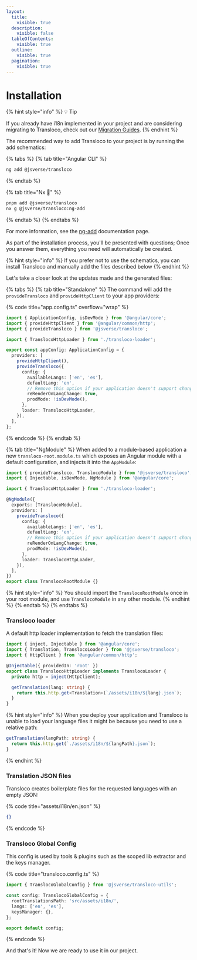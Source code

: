 ```yaml
---
layout:
  title:
    visible: true
  description:
    visible: false
  tableOfContents:
    visible: true
  outline:
    visible: true
  pagination:
    visible: true
---
```


# Installation

{% hint style="info" %}
💡 Tip

If you already have i18n implemented in your project and are considering migrating to Transloco, check out our [Migration Guides](../migration-guides/).
{% endhint %}

The recommended way to add Transloco to your project is by running the add schematics:

{% tabs %}
{% tab title="Angular CLI" %}
```bash
ng add @jsverse/transloco
```
{% endtab %}

{% tab title="Nx 🐋" %}
```bash
pnpm add @jsverse/transloco
nx g @jsverse/transloco:ng-add
```
{% endtab %}
{% endtabs %}

For more information, see the [ng-add](../schematics/ng-add.md) documentation page.

As part of the installation process, you'll be presented with questions; Once you answer them, everything you need will automatically be created.&#x20;

{% hint style="info" %}
If you prefer not to use the schematics, you can install Transloco and manually add the files described below
{% endhint %}

Let's take a closer look at the updates made and the generated files:

{% tabs %}
{% tab title="Standalone" %}
The command will add the `provideTransloco` and `provideHttpClient` to your app providers:

{% code title="app.config.ts" overflow="wrap" %}
```typescript
import { ApplicationConfig, isDevMode } from '@angular/core';
import { provideHttpClient } from '@angular/common/http';
import { provideTransloco } from '@jsverse/transloco';

import { TranslocoHttpLoader } from './transloco-loader';

export const appConfig: ApplicationConfig = {
  providers: [
    provideHttpClient(),
    provideTransloco({
      config: {
        availableLangs: ['en', 'es'],
        defaultLang: 'en',
        // Remove this option if your application doesn't support changing language in runtime.
        reRenderOnLangChange: true,
        prodMode: !isDevMode(),
      },
      loader: TranslocoHttpLoader,
    }),
  ],
};
```
{% endcode %}
{% endtab %}

{% tab title="NgModule" %}
When added to a module-based application a new `transloco-root.module.ts` which exposes an Angular module with a default configuration, and injects it into the `AppModule`:

```typescript
import { provideTransloco, TranslocoModule } from '@jsverse/transloco';
import { Injectable, isDevMode, NgModule } from '@angular/core';

import { TranslocoHttpLoader } from './transloco-loader';

@NgModule({
  exports: [TranslocoModule],
  providers: [
    provideTransloco({
      config: {
        availableLangs: ['en', 'es'],
        defaultLang: 'en',
        // Remove this option if your application doesn't support changing language in runtime.
        reRenderOnLangChange: true,
        prodMode: !isDevMode(),
      },
      loader: TranslocoHttpLoader,
    }),
  ],
})
export class TranslocoRootModule {}
```

{% hint style="info" %}
You should import the `TranslocoRootModule` once in your root module, and use `TranslocoModule` in any other module.
{% endhint %}
{% endtab %}
{% endtabs %}

### **Transloco loader**[**​**](https://jsverse.github.io/transloco/docs/getting-started/installation?app-type=ng-module#transloco-loader)

A default http loader implementation to fetch the translation files:

```typescript
import { inject, Injectable } from '@angular/core';
import { Translation, TranslocoLoader } from '@jsverse/transloco';
import { HttpClient } from '@angular/common/http';

@Injectable({ providedIn: 'root' })
export class TranslocoHttpLoader implements TranslocoLoader {
  private http = inject(HttpClient);

  getTranslation(lang: string) {
    return this.http.get<Translation>(`/assets/i18n/${lang}.json`);
  }
}
```

{% hint style="info" %}
When you deploy your application and Transloco is unable to load your language files it might be because you need to use a relative path:

```typescript
getTranslation(langPath: string) {
  return this.http.get(`./assets/i18n/${langPath}.json`);
}
```
{% endhint %}

### **Translation JSON files**[**​**](https://jsverse.github.io/transloco/docs/getting-started/installation?app-type=ng-module#translation-json-files)

Transloco creates boilerplate files for the requested languages with an empty JSON:

{% code title="assets/i18n/en.json" %}
```json
{}
```
{% endcode %}

### **Transloco Global Config**[**​**](https://jsverse.github.io/transloco/docs/getting-started/installation?app-type=ng-module#transloco-global-config)

This config is used by tools & plugins such as the scoped lib extractor and the keys manager.

{% code title="transloco.config.ts" %}
```typescript
import { TranslocoGlobalConfig } from '@jsverse/transloco-utils';

const config: TranslocoGlobalConfig = {
  rootTranslationsPath: 'src/assets/i18n/',
  langs: ['en', 'es'],
  keysManager: {},
};

export default config;
```
{% endcode %}

And that's it! Now we are ready to use it in our project.
